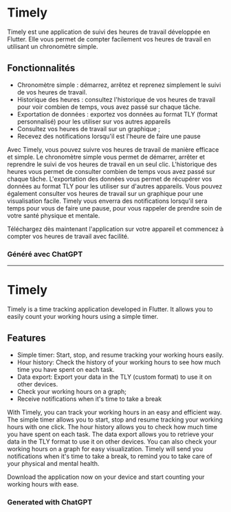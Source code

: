 # Timely
Timely est une application de suivi des heures de travail développée en Flutter. Elle vous permet de compter facilement vos heures de travail en utilisant un chronomètre simple.

## Fonctionnalités
- Chronomètre simple : démarrez, arrêtez et reprenez simplement le suivi de vos heures de travail.
- Historique des heures : consultez l'historique de vos heures de travail pour voir combien de temps, vous avez passé sur chaque tâche.
- Exportation de données : exportez vos données au format TLY (format personnalisé) pour les utiliser sur vos autres appareils
- Consultez vos heures de travail sur un graphique ;
- Recevez des notifications lorsqu'il est l'heure de faire une pause

Avec Timely, vous pouvez suivre vos heures de travail de manière efficace et simple. Le chronomètre simple vous permet de démarrer, arrêter et reprendre le suivi de vos heures de travail en un seul clic. L'historique des heures vous permet de consulter combien de temps vous avez passé sur chaque tâche. L'exportation des données vous permet de récupérer vos données au format TLY pour les utiliser sur d'autres appareils. Vous pouvez également consulter vos heures de travail sur un graphique pour une visualisation facile. Timely vous enverra des notifications lorsqu'il sera temps pour vous de faire une pause, pour vous rappeler de prendre soin de votre santé physique et mentale.

Téléchargez dès maintenant l'application sur votre appareil et commencez à compter vos heures de travail avec facilité.

### Généré avec ChatGPT

---

# Timely
Timely is a time tracking application developed in Flutter. It allows you to easily count your working hours using a simple timer.

## Features
- Simple timer: Start, stop, and resume tracking your working hours easily.
- Hour history: Check the history of your working hours to see how much time you have spent on each task.
- Data export: Export your data in the TLY (custom format) to use it on other devices.
- Check your working hours on a graph;
- Receive notifications when it's time to take a break

With Timely, you can track your working hours in an easy and efficient way. The simple timer allows you to start, stop and resume tracking your working hours with one click. The hour history allows you to check how much time you have spent on each task. The data export allows you to retrieve your data in the TLY format to use it on other devices. You can also check your working hours on a graph for easy visualization. Timely will send you notifications when it's time to take a break, to remind you to take care of your physical and mental health.

Download the application now on your device and start counting your working hours with ease.

### Generated with ChatGPT
